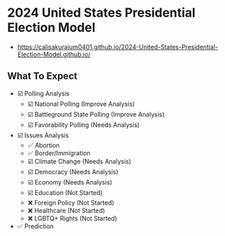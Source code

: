 # 2024 United States Presidential Election Model

-   <https://calisakuraium0401.github.io/2024-United-States-Presidential-Election-Model.github.io/>

## What To Expect

-   ☑️ Polling Analysis
    -   ☑️ National Polling (Improve Analysis)
    -   ☑️ Battleground State Polling (Improve Analysis)
    -   ☑️ Favorability Polling (Needs Analysis)
-   ☑️ Issues Analysis
    -   ✅ Abortion
    -   ✅ Border/Immigration
    -   ☑️ Climate Change (Needs Analysis)
    -   ☑️ Democracy (Needs Analysis)
    -   ☑️ Economy (Needs Analysis)
    -   ☑️ Education (Not Started)
    -   ❌ Foreign Policy (Not Started)
    -   ❌ Healthcare (Not Started)
    -   ❌ LGBTQ+ Rights (Not Started)
-   ✅ Prediction